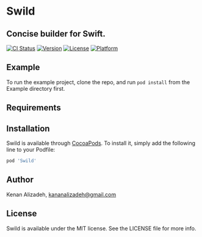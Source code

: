 # Swild
## Concise builder for Swift.

[![CI Status](https://img.shields.io/travis/kenalizadeh/Swild.svg?style=flat)](https://travis-ci.org/kenalizadeh/Swild)
[![Version](https://img.shields.io/cocoapods/v/Swild.svg?style=flat)](https://cocoapods.org/pods/Swild)
[![License](https://img.shields.io/cocoapods/l/Swild.svg?style=flat)](https://cocoapods.org/pods/Swild)
[![Platform](https://img.shields.io/cocoapods/p/Swild.svg?style=flat)](https://cocoapods.org/pods/Swild)

## Example

To run the example project, clone the repo, and run `pod install` from the Example directory first.

## Requirements

## Installation

Swild is available through [CocoaPods](https://cocoapods.org). To install
it, simply add the following line to your Podfile:

```ruby
pod 'Swild'
```

## Author

Kenan Alizadeh, kananalizadeh@gmail.com

## License

Swild is available under the MIT license. See the LICENSE file for more info.
